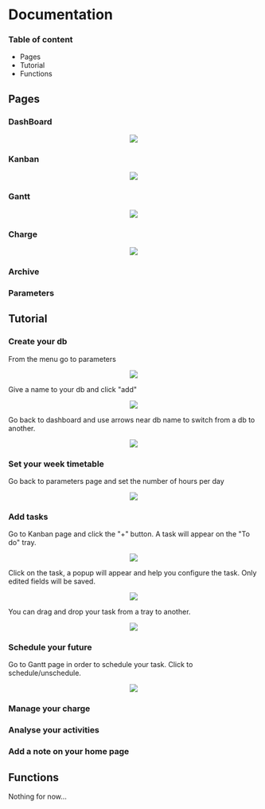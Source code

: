 ﻿# Documentation
### Table of content

* Pages
* Tutorial
* Functions


## Pages

### DashBoard

<p align="center">
  <img src="https://github.com/MaximeAeva/TheEfficientGuy/blob/master/res/DashBoard.PNG">
</p>

### Kanban

<p align="center">
  <img src="https://github.com/MaximeAeva/TheEfficientGuy/blob/master/res/hellokanban.PNG">
</p>

### Gantt

<p align="center">
  <img src="https://github.com/MaximeAeva/TheEfficientGuy/blob/master/res/hellogantt.PNG">
</p>

### Charge

<p align="center">
  <img src="https://github.com/MaximeAeva/TheEfficientGuy/blob/master/res/hello.PNG">
</p>

### Archive

### Parameters

## Tutorial

### Create your db
From the menu go to parameters
<p align="center">
  <img src="https://github.com/MaximeAeva/TheEfficientGuy/blob/master/res/menu.png">
</p>
Give a name to your db and click "add"
<p align="center">
  <img src="https://github.com/MaximeAeva/TheEfficientGuy/blob/master/res/createbd.png">
</p>
Go back to dashboard and use arrows near db name to switch from a db to another.
<p align="center">
  <img src="https://github.com/MaximeAeva/TheEfficientGuy/blob/master/res/choosedb.png">
</p>

### Set your week timetable
Go back to parameters page and set the number of hours per day
<p align="center">
  <img src="https://github.com/MaximeAeva/TheEfficientGuy/blob/master/res/dayset.png">
</p>

### Add tasks
Go to Kanban page and click the "+" button. A task will appear on the "To do" tray.
<p align="center">
  <img src="https://github.com/MaximeAeva/TheEfficientGuy/blob/master/res/addtask.png">
</p>
Click on the task, a popup will appear and help you configure the task.
Only edited fields will be saved.
<p align="center">
  <img src="https://github.com/MaximeAeva/TheEfficientGuy/blob/master/res/programtask.png">
</p>
You can drag and drop your task from a tray to another.
<p align="center">
  <img src="https://github.com/MaximeAeva/TheEfficientGuy/blob/master/res/shifttray.png">
</p>

### Schedule your future
Go to Gantt page in order to schedule your task. Click to schedule/unschedule.
<p align="center">
  <img src="https://github.com/MaximeAeva/TheEfficientGuy/blob/master/res/edit.png">
</p>

### Manage your charge

### Analyse your activities

### Add a note on your home page

## Functions

Nothing for now...

